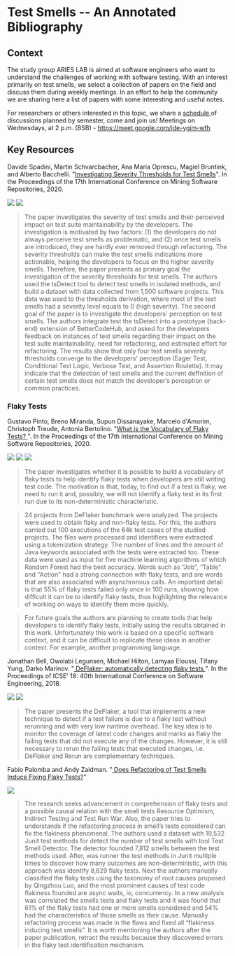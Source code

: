 # Test Smells -- An Annotated Bibliography 

## Context
The study group ARIES LAB is aimed at software engineers who want to understand the challenges of working with software testing.  With an interest primarily on test smells, we select a collection of papers on the field and discuss them during weekly meetings. In an effort to help the community we are sharing here a list of papers with some interesting and useful notes. 

For researchers or others interested in this topic, we share a <a href="https://github.com/arieslab/study-group/blob/master/Schedule.md"> schedule </a> of discussions planned by semester, come and join us! 
Meetings on Wednesdays, at 2 p.m. (BSB) - https://meet.google.com/jde-ygim-wfh

## Key Resources

Davide Spadini, Martin Schvarcbacher, Ana Maria Oprescu, Magiel Bruntink, and Alberto Bacchelli. "<a href="https://zenodo.org/record/3744281">Investigating Severity Thresholds for Test Smells</a>". In the Proceedings of the 17th International Conference on Mining Software Repositories, 2020. 

[![](https://img.shields.io/badge/-Tool-blue)](https://github.com/arieslab/study-group/labels/Tool) 
[![](https://img.shields.io/badge/-Developers'Perception-green)](https://github.com/arieslab/study-group/labels/Developer%27s%20Perception)

> The paper investigates the severity of test smells and their perceived impact on test suite maintainability by the developers. The investigation is motivated by two factors: (1) the developers do not always perceive test smells as problematic, and (2) once test smells are introduced, they are hardly ever removed through refactoring. The severity thresholds can make the test smells indications more actionable, helping the developers to focus on the higher severity smells. Therefore, the paper presents as primary goal the investigation of the severity thresholds for test smells. The authors used the tsDetect tool to detect test smells in isolated methods, and build a dataset with data collected from 1,500 software projects. This data was used to the thresholds derivation, where most of the test smells had a severity level equals to 0 (high severity). The second goal of the paper is to investigate the developers' perception on test smells. The authors integrate test the tsDetect into a prototype (back-end) extension of BetterCodeHub, and asked for the developers feedback on instances of test smells regarding their impact on the test suite maintainability, need for refactoring, and estimated effort for refactoring. The results show that only four test smells severity thresholds converge to the developers' perception (Eager Test, Conditional Test Logic, Verbose Test, and Assertion Roulette). It may indicate that the detection of test smells and the current deffnition of certain test smells does not match the developer’s perception or common practices.

### Flaky Tests
Gustavo Pinto, Breno Miranda, Supun Dissanayake, Marcelo d'Amorim, Christoph Treude, Antonia Bertolino. "<a href="http://gustavopinto.org/lost+found/msr2020.pdf">What is the Vocabulary of Flaky Tests? </a>". In the Proceedings of the 17th International Conference on Mining Software Repositories, 2020. 

[![](https://img.shields.io/badge/-Text%20Classification-d30e95)](https://github.com/arieslab/study-group/labels/Text%20classification) [![](https://img.shields.io/badge/-Code%20Review-d0f461)](https://github.com/arieslab/study-group/labels/Code%20Review) [![](https://img.shields.io/badge/-Machine%20Learning-a357d6)](https://github.com/arieslab/study-group/labels/Machine%20Learning) 

> The paper investigates whether it is possible to build a vocabulary of flaky tests to help identify flaky tests when developers are still writing test code. The motivation is that, today, to find out if a test is flaky, we need to run it and, possibly, we will not identify a flaky test in its first run due to its non-deterministic characteristic.

> 24 projects from DeFlaker banchmark were analyzed. The projects were used to obtain flaky and non-flaky tests. For this, the authors carried out 100 executions of the 64k test cases of the studied projects. The files were processed and identifiers were extracted using a tokenization strategy. The number of lines and the amount of Java keywords associated with the tests were extracted too. These data were used as input for five machine learning algorithms of which Random Forest had the best accuracy. Words such as “Job”, “Table" and "Action" had a strong connection with flaky tests, and are words that are also associated with asynchronous calls. An important detail is that 55% of flaky tests failed only once in 100 runs, showing how difficult it can be to identify flaky tests, thus highlighting the relevance of working on ways to identify them more quickly.

> For future goals the authors are planning to create tools that help developers to identify flaky tests, initially using the results obtained in this work. Unfortunately this work is based on a specific software context, and it can be difficult to replicate these ideas in another context. For example, another programming language.

Jonathan Bell, Owolabi  Legunsen, Michael  Hilton, Lamyaa  Eloussi, Tifany Yung, Darko Marinov. "<a href="https://dl.acm.org/doi/10.1145/3180155.3180164"> DeFlaker: automatically detecting flaky tests </a>". In the Proceedings of ICSE’ 18: 40th International Conference on Software Engineering, 2018.

[![](https://img.shields.io/badge/-Tool-blue)](https://github.com/arieslab/study-group/labels/Tool) [![](https://img.shields.io/badge/-Oracle-orange)](https://github.com/arieslab/study-group/labels/Oracle) 

> The paper presents the DeFlaker, a tool that implements a new technique to detect if a test failure is due to a flaky test without rerunning and with very low runtime overhead. The key idea is to monitor the coverage of latest code changes and marks as flaky the failing tests that did not execute any of the changes. However, it is still necessary to rerun the failing tests that executed changes, i.e. DeFlaker and Rerun are complementary techniques. 



Fabio Palomba and Andy Zaidman. "<a href="https://dibt.unimol.it/staff/fpalomba/documents/C23.pdf"> Does Refactoring of Test Smells Induce Fixing Flaky Tests?</a>"

[![](https://img.shields.io/badge/-Code'Refactoring-00b300)](https://github.com/arieslab/study-group/labels/Code%20Refactoring) 

> The research seeks advancement in comprehension of flaky tests and a possible causal relation with the smell tests Resource Optimism, Indirect Testing and Test Run War. Also, the paper tries to understands if the refactoring process in smell’s tests considered can fix the flakiness phenomenal. The authors used a dataset with 19,532 Junit test methods for detect the number of test smells with tool Test Smell Detector. The detector founded 7,812 smells between the test methods used. After, was runner the test methods in Junit multiple times to discover how many outcomes are non-deterministic, with this approach was identify 8,829 flaky tests. Next the authors manually classified the flaky tests using the taxonomy of root causes proposed by Qingzhou Luo, and the most prominent causes of test code flakiness founded are async waits, io, concurrency. In a new analysis was correlated the smells tests and flaky tests and it was found that 61% of the flaky tests had one or more smells considered and 54% had the characteristics of those smells as their cause. Manually refactoring process was made in the flaws and fixed all “flakiness inducing test smells”. It is worth mentioning the authors after the paper publication, retract the results because they discovered errors in the flaky test identification mechanism.
